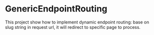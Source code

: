 # GenericEndpointRouting
This project show how to implement dynamic endpoint routing: base on slug string in request url, it will redirect to specific page to process.
